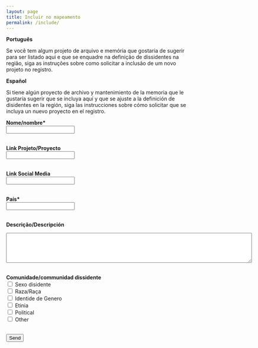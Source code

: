 ```yaml
---
layout: page
title: Incluir no mapeamento
permalink: /include/
---
```


**Português**

Se você tem algum projeto de arquivo e memória que gostaria de sugerir para ser listado aqui e que se enquadre na definição de dissidentes na região, siga as instruções sobre como solicitar a inclusão de um novo projeto no registro.


**Español**

Si tiene algún proyecto de archivo y mantenimiento de la memoria que le gustaría sugerir que se incluya aquí y que se ajuste a la definición de disidentes en la región, siga las instrucciones sobre cómo solicitar que se incluya un nuevo proyecto en el registro.


<form action="https://formspree.io/f/mgedpgaw" method="POST">
  <label for="name" style="font-weight: bold">Nome/nombre*</label><br>
  <input type="text" id="name" name="name" required><br><br>
  
  <label for="link" style="font-weight: bold">Link Projeto/Proyecto</label><br>
  <input type="text" id="link" name="link" required><br><br>
  
  <label for="link" style="font-weight: bold">Link Social Media</label><br>
  <input type="text" id="socials" name="socials"><br><br>
  
  <label for="location" style="font-weight: bold">País*</label><br>
  <input type="text" id="location" name="location" required><br><br>
  
  <label for="description" style="font-weight: bold">Descrição/Descripción</label>
  <textarea rows="5" cols="80" id="description" name="description" required></textarea><br><br>
  
  <label for="community" style="font-weight: bold">Comunidade/communidad dissidente</label><br>
  <input type="checkbox" id="sexual_community" name="sexual_community" value="sexual">
  <label for="sexual_community">Sexo disidente</label><br>
  <input type="checkbox" id="race_community" name="race_community" value="race">
  <label for="race_community">Raza/Raça</label><br>
  <input type="checkbox" id="gender_community" name="gender_community" value="gender">
  <label for="gender_community">Identide de Genero</label><br>
  <input type="checkbox" id="ethnicity_community" name="ethnicity_community" value="ethnicity">
  <label for="ethnicity_community">Etinia</label><br>
  <input type="checkbox" id="political_community" name="political_community" value="political">
  <label for="political_community">Political</label><br>
  <input type="checkbox" id="other_community" name="other_community" value="other">
  <label for="other_community">Other</label>
  <br><br>
  
  <input type="submit" value="Send">
</form> 
